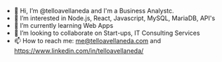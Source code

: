 - 👋 Hi, I’m @telloavellaneda and I'm a Business Analystc.
- 👀 I’m interested in Node.js, React, Javascript, MySQL, MariaDB, API's
- 🌱 I’m currently learning Web Apps
- 💞️ I’m looking to collaborate on Start-ups, IT Consulting Services
- 📫 How to reach me: me@telloavellaneda.com and https://www.linkedin.com/in/telloavellaneda/
